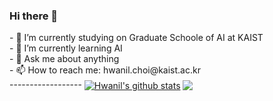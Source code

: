 ### Hi there 👋

<!--
**hichoe95/hichoe95** is a ✨ _special_ ✨ repository because its `README.md` (this file) appears on your GitHub profile.
--!>

- 🔭 I’m currently studying on Graduate Schoole of AI at KAIST  <br/>
- 🌱 I’m currently learning AI  <br/>
- 💬 Ask me about anything  <br/>
- 📫 How to reach me: hwanil.choi@kaist.ac.kr  <br/>

------------------

<a href="https://github.com/anuraghazra/github-readme-stats"><img align="center" src="https://github-readme-stats.vercel.app/api?username=hichoe95&show_icons=true&include_all_commits=true&theme=tokyonight&hide_border=true" alt="Hwanil's github stats" /></a>  
  
  
<a href="https://github.com/anuraghazra/github-readme-stats"><img align="center" src="https://github-readme-stats.vercel.app/api/top-langs/?username=hichoe95&show_icons=true&hide=jupyter%20notebook&layout=compact" /></a> 
  

